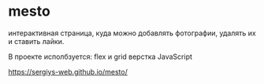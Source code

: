 # mesto

интерактивная страница, куда можно добавлять фотографии, удалять их и ставить лайки.

В проекте исполбзуется:
flex и grid верстка
JavaScript


https://sergiys-web.github.io/mesto/
